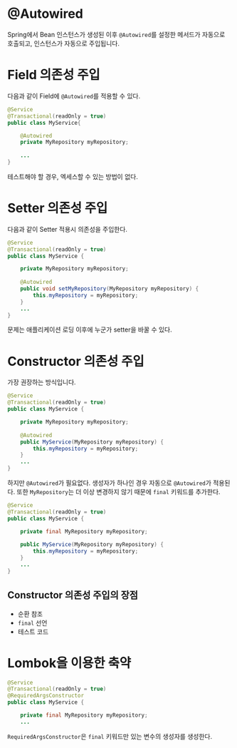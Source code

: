 # @Autowired
Spring에서 Bean 인스턴스가 생성된 이후 `@Autowired`를 설정한 메서드가 자동으로 호출되고, 인스턴스가 자동으로 주입됩니다. 



# Field 의존성 주입
다음과 같이 Field에 `@Autowired`를 적용할 수 있다.

```java
@Service
@Transactional(readOnly = true)
public class MyService{

	@Autowired
	private MyRepository myRepository;
    
    ...
}

```
테스트해야 할 경우, 엑세스할 수 있는 방법이 없다.

# Setter 의존성 주입
다음과 같이 Setter 적용시 의존성을 주입한다.

```java
@Service
@Transactional(readOnly = true)
public class MyService {

    private MyRepository myRepository;
    
    @Autowired
    public void setMyRepository(MyRepository myRepository) {
        this.myRepository = myRepository;
    }
    ...
}
```
문제는 애플리케이션 로딩 이후에 누군가 setter을 바꿀 수 있다.

# Constructor 의존성 주입
가장 권장하는 방식입니다.

```java
@Service
@Transactional(readOnly = true)
public class MyService {

    private MyRepository myRepository;
    
    @Autowired
    public MyService(MyRepository myRepository) {
        this.myRepository = myRepository;
    }
    ...
}
```
하지만 `@Autowired`가 필요없다. 생성자가 하나인 경우 자동으로 `@Autowired`가 적용된다. 또한 `MyRepository`는 더 이상 변경하지 않기 때문에 `final` 키워드를 추가한다. 

```java
@Service
@Transactional(readOnly = true)
public class MyService {

    private final MyRepository myRepository;
    
    public MyService(MyRepository myRepository) {
        this.myRepository = myRepository;
    }
    ...
}
```
## Constructor 의존성 주입의 장점

- 순환 참조
- `final` 선언
- 테스트 코드

# Lombok을 이용한 축약

```java
@Service
@Transactional(readOnly = true)
@RequiredArgsConstructor
public class MyService {

    private final MyRepository myRepository;
    ...
```

`RequiredArgsConstructor`은 `final` 키워드만 있는 변수의 생성자를 생성한다.